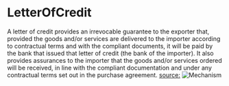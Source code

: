 # LetterOfCredit
A letter of credit provides an irrevocable guarantee to the exporter that, provided the goods and/or services are delivered to the importer according to contractual terms and with the compliant documents, it will be paid by the bank that issued that letter of credit (the bank of the importer). It also provides assurances to the importer that the goods and/or services ordered will be received, in line with the compliant documentation and under any contractual terms set out in the purchase agreement. 
[source:](http://tfig.unece.org/contents/letters-of-credit.htm)
![Mechanism](http://tfig.unece.org/contents/images/Letterofcredit.jpg)
